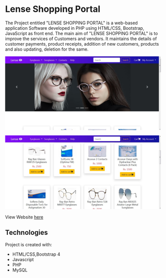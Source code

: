 # Lense Shopping Portal

The Project entitled "LENSE SHOPPING PORTAL" is a web-based application Software developed in PHP using HTML/CSS, Bootstrap,  JavaScript as front end. The main aim of "LENSE SHOPPING PORTAL" is to improve the services of Customers and vendors. It maintains the details of customer payments, product receipts, addition of new customers, products and also updating, deletion for the same. 


![Index Page](./images/Capture1.JPG)


![Index Page](./images/Capture2.JPG)



View Website [here](http://lenseshoppingportal1.epizy.com/)


## Technologies
Project is created with:
* HTML/CSS,Bootstrap 4
* Javascript
* PHP
* MySQL
